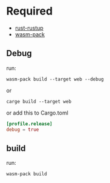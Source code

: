 # Required

* [rust-rustup](https://www.rust-lang.org/tools/install)
* [wasm-pack](https://rustwasm.github.io/wasm-pack/installer/)

## Debug

run:

```shell
wasm-pack build --target web --debug
```

or 

```shell
carge build --target web
```

or add this to Cargo.toml

```toml
[profile.release]
debug = true
```

## build

run:

```shell
wasm-pack build
```